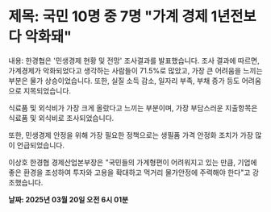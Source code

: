 # **제목: 국민 10명 중 7명 "가계 경제 1년전보다 악화돼"**

  내용: 한경협은 '민생경제 현황 및 전망' 조사결과를 발표했습니다. 조사 결과에 따르면, 가계경제가 악화되었다고 생각하는 사람들이 71.5%로 많았고, 가장 큰 어려움을 느끼는 부분은 물가 상승이었습니다. 또한, 실질 소득 감소, 일자리 부족, 부채 증가 등도 어려움으로 지목되었습니다.

식료품 및 외식비가 가장 크게 올랐다고 느끼는 부분이며, 가장 부담스러운 지출항목은 식료품 및 외식비로 조사되었습니다. 

또한, 민생경제 안정을 위해 가장 필요한 정책으로는 생필품 가격 안정화 조치가 가장 많이 언급되었습니다.

이상호 한경협 경제산업본부장은 "국민들의 가계형편이 어려워지고 있는 만큼, 기업에 좋은 환경을 조성하여 투자와 고용을 확대하고 먹거리 물가안정에 주력해야 한다"고 강조했습니다.

  **날짜: 2025년 03월 20일 오전 6시 01분**